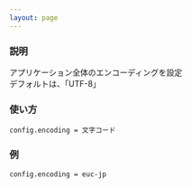 ```yaml
---
layout: page
---
```

### 説明
アプリケーション全体のエンコーディングを設定  
デフォルトは、「UTF-8」

### 使い方
    config.encoding = 文字コード

### 例
    config.encoding = euc-jp